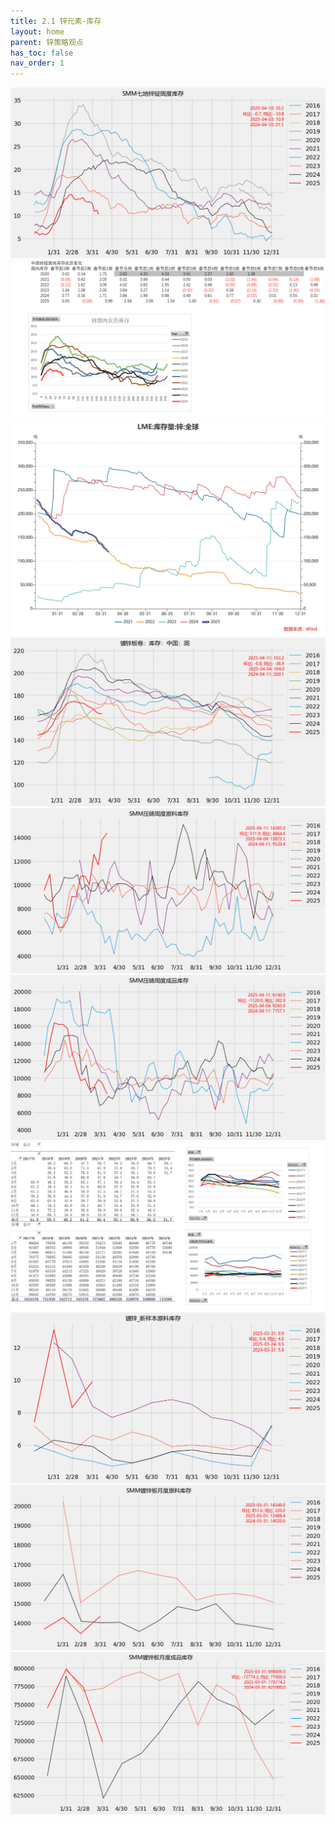 ```yaml
---
title: 2.1 锌元素-库存
layout: home
parent: 锌策略观点
has_toc: false
nav_order: 1
---
```


<img src="Charts/SMM%E4%B8%83%E5%9C%B0%E9%94%8C%E9%94%AD%E5%91%A8%E5%BA%A6%E5%BA%93%E5%AD%98.png" alt="lme持仓">

<img src="Charts/%E9%94%8C%E5%86%9C%E5%8E%86%E5%BA%93%E5%AD%98.png" alt="lme持仓">

<img src="Charts/LME%E9%94%8C%E5%BA%93%E5%AD%98.png" alt="lme持仓">
<img src="Charts/%E9%95%80%E9%94%8C%E6%9D%BF%E5%8D%B7%EF%BC%9A%E5%BA%93%E5%AD%98%EF%BC%9A%E4%B8%AD%E5%9B%BD%EF%BC%9A%E5%91%A8.png" alt="lme持仓">
<img src="Charts/SMM%E5%8E%8B%E9%93%B8%E5%91%A8%E5%BA%A6%E5%8E%9F%E6%96%99%E5%BA%93%E5%AD%98.png" alt="压铸周度原料">




<img src="Charts/SMM%E5%8E%8B%E9%93%B8%E5%91%A8%E5%BA%A6%E6%88%90%E5%93%81%E5%BA%93%E5%AD%98.png" alt="lme持仓">


<img src="Charts/%E9%95%80%E9%94%8C%E6%9D%BF%E5%8D%B7%E5%BA%93%E5%AD%98.png" alt="lme持仓">

<img src="Charts/%E9%95%80%E9%94%8C_%E6%96%B0%E6%A0%B7%E6%9C%AC%E5%8E%9F%E6%96%99%E5%BA%93%E5%AD%98.png" alt="lme持仓">



<img src="Charts/SMM%E9%95%80%E9%94%8C%E6%9D%BF%E6%9C%88%E5%BA%A6%E5%8E%9F%E6%96%99%E5%BA%93%E5%AD%98.png" alt="lme持仓">

<img src="Charts/SMM%E9%95%80%E9%94%8C%E6%9D%BF%E6%9C%88%E5%BA%A6%E6%88%90%E5%93%81%E5%BA%93%E5%AD%98.png" alt="lme持仓">




